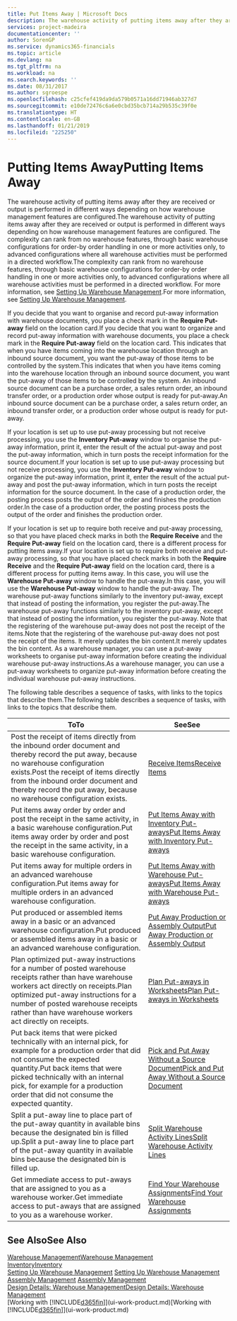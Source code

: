 ```yaml
---
title: Put Items Away | Microsoft Docs
description: The warehouse activity of putting items away after they are received or output is performed in different ways depending on how warehouse management features are configured.
services: project-madeira
documentationcenter: ''
author: SorenGP
ms.service: dynamics365-financials
ms.topic: article
ms.devlang: na
ms.tgt_pltfrm: na
ms.workload: na
ms.search.keywords: ''
ms.date: 08/31/2017
ms.author: sgroespe
ms.openlocfilehash: c25cfef419da9da579b0571a16dd71946ab327d7
ms.sourcegitcommit: e10de72476c6a6e0cbd35bcb714a29b535c39f0e
ms.translationtype: HT
ms.contentlocale: en-GB
ms.lasthandoff: 01/21/2019
ms.locfileid: "225250"
---
```

# <a name="putting-items-away"></a><span data-ttu-id="e3c0a-103">Putting Items Away</span><span class="sxs-lookup"><span data-stu-id="e3c0a-103">Putting Items Away</span></span>
<span data-ttu-id="e3c0a-104">The warehouse activity of putting items away after they are received or output is performed in different ways depending on how warehouse management features are configured.</span><span class="sxs-lookup"><span data-stu-id="e3c0a-104">The warehouse activity of putting items away after they are received or output is performed in different ways depending on how warehouse management features are configured.</span></span> <span data-ttu-id="e3c0a-105">The complexity can rank from no warehouse features, through basic warehouse configurations for order-by order handling in one or more activities only, to advanced configurations where all warehouse activities must be performed in a directed workflow.</span><span class="sxs-lookup"><span data-stu-id="e3c0a-105">The complexity can rank from no warehouse features, through basic warehouse configurations for order-by order handling in one or more activities only, to advanced configurations where all warehouse activities must be performed in a directed workflow.</span></span> <span data-ttu-id="e3c0a-106">For more information, see [Setting Up Warehouse Management](warehouse-setup-warehouse.md).</span><span class="sxs-lookup"><span data-stu-id="e3c0a-106">For more information, see [Setting Up Warehouse Management](warehouse-setup-warehouse.md).</span></span>

<span data-ttu-id="e3c0a-107">If you decide that you want to organise and record put-away information with warehouse documents, you place a check mark in the **Require Put-away** field on the location card.</span><span class="sxs-lookup"><span data-stu-id="e3c0a-107">If you decide that you want to organize and record put-away information with warehouse documents, you place a check mark in the **Require Put-away** field on the location card.</span></span> <span data-ttu-id="e3c0a-108">This indicates that when you have items coming into the warehouse location through an inbound source document, you want the put-away of those items to be controlled by the system.</span><span class="sxs-lookup"><span data-stu-id="e3c0a-108">This indicates that when you have items coming into the warehouse location through an inbound source document, you want the put-away of those items to be controlled by the system.</span></span> <span data-ttu-id="e3c0a-109">An inbound source document can be a purchase order, a sales return order, an inbound transfer order, or a production order whose output is ready for put-away.</span><span class="sxs-lookup"><span data-stu-id="e3c0a-109">An inbound source document can be a purchase order, a sales return order, an inbound transfer order, or a production order whose output is ready for put-away.</span></span>  

<span data-ttu-id="e3c0a-110">If your location is set up to use put-away processing but not receive processing, you use the **Inventory Put-away** window to organise the put-away information, print it, enter the result of the actual put-away and post the put-away information, which in turn posts the receipt information for the source document.</span><span class="sxs-lookup"><span data-stu-id="e3c0a-110">If your location is set up to use put-away processing but not receive processing, you use the **Inventory Put-away** window to organize the put-away information, print it, enter the result of the actual put-away and post the put-away information, which in turn posts the receipt information for the source document.</span></span> <span data-ttu-id="e3c0a-111">In the case of a production order, the posting process posts the output of the order and finishes the production order.</span><span class="sxs-lookup"><span data-stu-id="e3c0a-111">In the case of a production order, the posting process posts the output of the order and finishes the production order.</span></span>

<span data-ttu-id="e3c0a-112">If your location is set up to require both receive and put-away processing, so that you have placed check marks in both the **Require Receive** and the **Require Put-away** field on the location card, there is a different process for putting items away.</span><span class="sxs-lookup"><span data-stu-id="e3c0a-112">If your location is set up to require both receive and put-away processing, so that you have placed check marks in both the **Require Receive** and the **Require Put-away** field on the location card, there is a different process for putting items away.</span></span> <span data-ttu-id="e3c0a-113">In this case, you will use the **Warehouse Put-away** window to handle the put-away.</span><span class="sxs-lookup"><span data-stu-id="e3c0a-113">In this case, you will use the **Warehouse Put-away** window to handle the put-away.</span></span> <span data-ttu-id="e3c0a-114">The warehouse put-away functions similarly to the inventory put-away, except that instead of posting the information, you register the put-away.</span><span class="sxs-lookup"><span data-stu-id="e3c0a-114">The warehouse put-away functions similarly to the inventory put-away, except that instead of posting the information, you register the put-away.</span></span> <span data-ttu-id="e3c0a-115">Note that the registering of the warehouse put-away does not post the receipt of the items.</span><span class="sxs-lookup"><span data-stu-id="e3c0a-115">Note that the registering of the warehouse put-away does not post the receipt of the items.</span></span> <span data-ttu-id="e3c0a-116">It merely updates the bin content.</span><span class="sxs-lookup"><span data-stu-id="e3c0a-116">It merely updates the bin content.</span></span> <span data-ttu-id="e3c0a-117">As a warehouse manager, you can use a put-away worksheets to organise put-away information before creating the individual warehouse put-away instructions.</span><span class="sxs-lookup"><span data-stu-id="e3c0a-117">As a warehouse manager, you can use a put-away worksheets to organize put-away information before creating the individual warehouse put-away instructions.</span></span>

<span data-ttu-id="e3c0a-118">The following table describes a sequence of tasks, with links to the topics that describe them.</span><span class="sxs-lookup"><span data-stu-id="e3c0a-118">The following table describes a sequence of tasks, with links to the topics that describe them.</span></span>   

|<span data-ttu-id="e3c0a-119">**To**</span><span class="sxs-lookup"><span data-stu-id="e3c0a-119">**To**</span></span>|<span data-ttu-id="e3c0a-120">**See**</span><span class="sxs-lookup"><span data-stu-id="e3c0a-120">**See**</span></span>|  
|------------|-------------|  
|<span data-ttu-id="e3c0a-121">Post the receipt of items directly from the inbound order document and thereby record the put away, because no warehouse configuration exists.</span><span class="sxs-lookup"><span data-stu-id="e3c0a-121">Post the receipt of items directly from the inbound order document and thereby record the put away, because no warehouse configuration exists.</span></span>|[<span data-ttu-id="e3c0a-122">Receive Items</span><span class="sxs-lookup"><span data-stu-id="e3c0a-122">Receive Items</span></span>](warehouse-how-receive-items.md)|  
|<span data-ttu-id="e3c0a-123">Put items away order by order and post the receipt in the same activity, in a basic warehouse configuration.</span><span class="sxs-lookup"><span data-stu-id="e3c0a-123">Put items away order by order and post the receipt in the same activity, in a basic warehouse configuration.</span></span>|[<span data-ttu-id="e3c0a-124">Put Items Away with Inventory Put-aways</span><span class="sxs-lookup"><span data-stu-id="e3c0a-124">Put Items Away with Inventory Put-aways</span></span>](warehouse-how-to-put-items-away-with-inventory-put-aways.md)|  
|<span data-ttu-id="e3c0a-125">Put items away for multiple orders in an advanced warehouse configuration.</span><span class="sxs-lookup"><span data-stu-id="e3c0a-125">Put items away for multiple orders in an advanced warehouse configuration.</span></span>|[<span data-ttu-id="e3c0a-126">Put Items Away with Warehouse Put-aways</span><span class="sxs-lookup"><span data-stu-id="e3c0a-126">Put Items Away with Warehouse Put-aways</span></span>](warehouse-how-to-put-items-away-with-warehouse-put-aways.md)|  
|<span data-ttu-id="e3c0a-127">Put produced or assembled items away in a basic or an advanced warehouse configuration.</span><span class="sxs-lookup"><span data-stu-id="e3c0a-127">Put produced or assembled items away in a basic or an advanced warehouse configuration.</span></span>|[<span data-ttu-id="e3c0a-128">Put Away Production or Assembly Output</span><span class="sxs-lookup"><span data-stu-id="e3c0a-128">Put Away Production or Assembly Output</span></span>](warehouse-how-to-put-away-production-output.md)|
|<span data-ttu-id="e3c0a-129">Plan optimized put-away instructions for a number of posted warehouse receipts rather than have warehouse workers act directly on receipts.</span><span class="sxs-lookup"><span data-stu-id="e3c0a-129">Plan optimized put-away instructions for a number of posted warehouse receipts rather than have warehouse workers act directly on receipts.</span></span>|[<span data-ttu-id="e3c0a-130">Plan Put-aways in Worksheets</span><span class="sxs-lookup"><span data-stu-id="e3c0a-130">Plan Put-aways in Worksheets</span></span>](warehouse-how-to-plan-put-aways-in-worksheets.md)|  
|<span data-ttu-id="e3c0a-131">Put back items that were picked technically with an internal pick, for example for a production order that did not consume the expected quantity.</span><span class="sxs-lookup"><span data-stu-id="e3c0a-131">Put back items that were picked technically with an internal pick, for example for a production order that did not consume the expected quantity.</span></span>|[<span data-ttu-id="e3c0a-132">Pick and Put Away Without a Source Document</span><span class="sxs-lookup"><span data-stu-id="e3c0a-132">Pick and Put Away Without a Source Document</span></span>](warehouse-how-to-create-put-aways-from-internal-put-aways.md)|
|<span data-ttu-id="e3c0a-133">Split a put-away line to place part of the put-away quantity in available bins because the designated bin is filled up.</span><span class="sxs-lookup"><span data-stu-id="e3c0a-133">Split a put-away line to place part of the put-away quantity in available bins because the designated bin is filled up.</span></span>|[<span data-ttu-id="e3c0a-134">Split Warehouse Activity Lines</span><span class="sxs-lookup"><span data-stu-id="e3c0a-134">Split Warehouse Activity Lines</span></span>](warehouse-how-to-split-warehouse-activity-lines.md)|
|<span data-ttu-id="e3c0a-135">Get immediate access to put-aways that are assigned to you as a warehouse worker.</span><span class="sxs-lookup"><span data-stu-id="e3c0a-135">Get immediate access to put-aways that are assigned to you as a warehouse worker.</span></span>|[<span data-ttu-id="e3c0a-136">Find Your Warehouse Assignments</span><span class="sxs-lookup"><span data-stu-id="e3c0a-136">Find Your Warehouse Assignments</span></span>](warehouse-how-to-find-your-warehouse-assignments.md)|    

## <a name="see-also"></a><span data-ttu-id="e3c0a-137">See Also</span><span class="sxs-lookup"><span data-stu-id="e3c0a-137">See Also</span></span>  
[<span data-ttu-id="e3c0a-138">Warehouse Management</span><span class="sxs-lookup"><span data-stu-id="e3c0a-138">Warehouse Management</span></span>](warehouse-manage-warehouse.md)  
[<span data-ttu-id="e3c0a-139">Inventory</span><span class="sxs-lookup"><span data-stu-id="e3c0a-139">Inventory</span></span>](inventory-manage-inventory.md)  
<span data-ttu-id="e3c0a-140">[Setting Up Warehouse Management](warehouse-setup-warehouse.md)   </span><span class="sxs-lookup"><span data-stu-id="e3c0a-140">[Setting Up Warehouse Management](warehouse-setup-warehouse.md)   </span></span>  
<span data-ttu-id="e3c0a-141">[Assembly Management](assembly-assemble-items.md)  </span><span class="sxs-lookup"><span data-stu-id="e3c0a-141">[Assembly Management](assembly-assemble-items.md)  </span></span>  
[<span data-ttu-id="e3c0a-142">Design Details: Warehouse Management</span><span class="sxs-lookup"><span data-stu-id="e3c0a-142">Design Details: Warehouse Management</span></span>](design-details-warehouse-management.md)  
<span data-ttu-id="e3c0a-143">[Working with [!INCLUDE[d365fin](includes/d365fin_md.md)]](ui-work-product.md)</span><span class="sxs-lookup"><span data-stu-id="e3c0a-143">[Working with [!INCLUDE[d365fin](includes/d365fin_md.md)]](ui-work-product.md)</span></span>  
